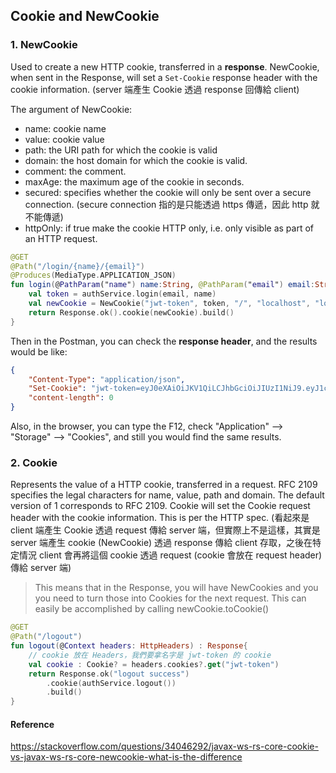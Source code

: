## Cookie and NewCookie

### 1. NewCookie
Used to create a new HTTP cookie, transferred in a **response**.
NewCookie, when sent in the Response, will set a ``Set-Cookie`` response header with the cookie information.
(server 端產生 Cookie 透過 response 回傳給 client)

The argument of NewCookie:
- name: cookie name
- value: cookie value
- path: the URI path for which the cookie is valid
- domain: the host domain for which the cookie is valid.
- comment: the comment.
- maxAge: the maximum age of the cookie in seconds.
- secured: specifies whether the cookie will only be sent over a secure connection. (secure connection 指的是只能透過 https 傳遞，因此 http 就不能傳遞)
- httpOnly: if true make the cookie HTTP only, i.e. only visible as part of an HTTP request.

```kotlin
@GET
@Path("/login/{name}/{email}")
@Produces(MediaType.APPLICATION_JSON)
fun login(@PathParam("name") name:String, @PathParam("email") email:String) : Response {
    val token = authService.login(email, name)
    val newCookie = NewCookie("jwt-token", token, "/", "localhost", "login token", 60*60*24, true)
    return Response.ok().cookie(newCookie).build()
}
```
Then in the Postman, you can check the **response header**, and the results would be like:
```json
{
    "Content-Type": "application/json",
    "Set-Cookie": "jwt-token=eyJ0eXAiOiJKV1QiLCJhbGciOiJIUzI1NiJ9.eyJ1c2VyX2VtYWlsIjoiYWFhQGdtYWlsLmNvbSIsInVzZXJfbmFtZSI6InRlc3QxIiwiZXhwIjoxNjgwMDU5NDU2LCJpYXQiOjE2NzkxOTU0NTZ9.YYFmlDe2BoW6JsjZC3M0f_2Z7xJu21uI9ceB2Mk8fy0;Version=1;Comment="login token";Domain=localhost;Path=/;Max-Age=86400;Secure",
    "content-length": 0
}
```
Also, in the browser, you can type the F12,  check "Application" --> "Storage" --> "Cookies", and still you would find the same results.


### 2. Cookie
Represents the value of a HTTP cookie, transferred in a request. RFC 2109 specifies the legal characters for name, value, path and domain. The default version of 1 corresponds to RFC 2109. Cookie will set the Cookie request header with the cookie information. This is per the HTTP spec.
(看起來是 client 端產生 Cookie 透過 request 傳給 server 端，但實際上不是這樣，其實是 server 端產生 cookie (NewCookie) 透過 response 傳給 client 存取，之後在特定情況 client 會再將這個 cookie 透過 request (cookie 會放在 request header) 傳給 server 端)

> This means that in the Response, you will have NewCookies and you you need to turn those into Cookies for the next request. This can easily be accomplished by calling newCookie.toCookie()

```kotlin
@GET
@Path("/logout")
fun logout(@Context headers: HttpHeaders) : Response{
    // cookie 放在 Headers，我們要拿名字是 jwt-token 的 cookie
    val cookie : Cookie? = headers.cookies?.get("jwt-token")
    return Response.ok("logout success")
        .cookie(authService.logout())
        .build()
}
```

#### Reference
https://stackoverflow.com/questions/34046292/javax-ws-rs-core-cookie-vs-javax-ws-rs-core-newcookie-what-is-the-difference

